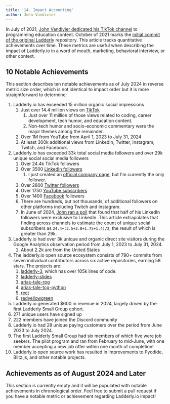 ```yaml
---
title: '14. Impact Accounting'
author: John Vandivier
---
```


In July of 2021, [John Vandivier dedicated his TikTok channel](https://www.tiktok.com/@johnvandivier/video/7397477281800752430) to programming education content. October of 2021 marks the [initial commit of the original Ladderly](https://github.com/Vandivier/ladderly-slides/commit/897b3066de1645e53e7afa2acf11fbc33dbcbf27) repository. This article tracks quantitative achievements over time. These metrics are useful when describing the impact of Ladderly.io in a word of mouth, marketing, behavioral interview, or other context.

## 10 Notable Achievements

This section describes ten notable achievements as of July 2024 in reverse metric size order, which is not identical to impact order but it is more straightforward to determine:

1. Ladderly.io has exceeded 15 million organic social impressions
   1. Just over 14.4 million views on [TikTok](https://www.tiktok.com/@johnvandivier)
      1. Just over 11 million of those views related to coding, career development, tech humor, and education content.
      2. Non-tech humor and socio-economic commentary were the major themes among the remainder.
   2. Over 1M from YouTube from April 1, 2023 to July 31, 2024
   3. At least 300k additional views from LinkedIn, Twitter, Instagram, Twitch, and Facebook.
2. Ladderly.io has exceeded 33k total social media followers and over 29k unique social social media followers
   1. Over 24.4k TikTok followers
   2. Over 3500 [LinkedIn followers](https://www.linkedin.com/in/john-vandivier/)
      1. I just created an [official company page](https://www.linkedin.com/company/ladderly-io), but I'm currently the only follower.
   3. Over 2800 [Twitter followers](https://twitter.com/JohnVandivier)
   4. Over 1750 [YouTube subscribers](https://www.youtube.com/channel/UCPvdqd363fzrAv68aN1Qk-A)
   5. Over 1400 [Facebook](https://www.facebook.com/ladderlyio/followers) followers
   6. There are hundreds, but not thousands, of additional followers on other platforms including Twitch and Instagram.
   7. In June of 2024, [John ran a poll](https://www.linkedin.com/posts/john-vandivier_i-wonder-how-much-overlap-my-network-has-activity-7206670687346851840-cept) that found that half of his LinkedIn followers were exclusive to LinkedIn. This article extrapolates that finding across channels to estimate the count of unique social subscribers as `24.4+(3.5+2.8+1.75+1.4)/2`, the result of which is greater than 29k.
3. Ladderly.io had over 3k unique and organic direct site visitors during the Google Analytics observation period from July 1, 2023 to July 31, 2024.
   1. About 2.2k are from the United States
4. The ladderly.io open source ecosystem consists of 790+ commits from seven individual contributors across six active repositories, earning 58 stars. The projects are:
   1. [ladderly-3](https://github.com/Vandivier/ladderly-3), which has over 105k lines of code.
   2. [ladderly-slides](https://github.com/Vandivier/ladderly-slides)
   3. [arias-tale-rpg](https://github.com/Vandivier/arias-tale-rpg)
   4. [arias-tale-tcg-python](https://github.com/Vandivier/arias-tale-tcg-python)
   5. [rect](https://github.com/Vandivier/rect)
   6. [redyellowgreen](https://github.com/Vandivier/redyellowgreen)
5. Ladderly.io generated $600 in revenue in 2024, largely driven by the first Ladderly Small Group cohort.
6. 271 unique users have signed up
7. 222 members have joined the Discord community
8. Ladderly.io had 28 unique paying customers over the period from June 2023 to July 2024.
9. The first Ladderly Small Group had six members of which five were job seekers. The pilot program and ran from February to mid-June, with one member accepting a new job offer within one month of completion!
10. Ladderly.io open source work has resulted in improvements to Pyodide, Blitz.js, and other notable projects.

## Achievements as of August 2024 and Later

This section is currently empty and it will be populated with notable achievements in chronological order. Feel free to submit a pull request if you have a notable metric or achievement regarding Ladderly.io impact!
